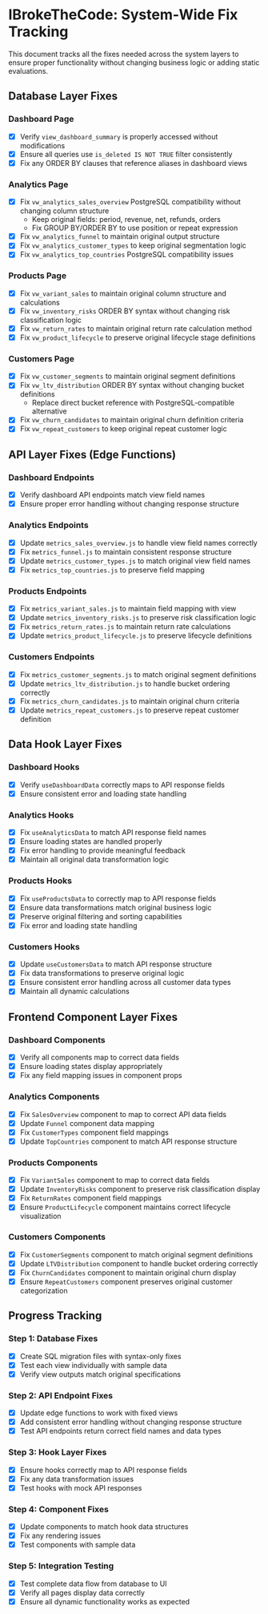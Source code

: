 # IBrokeTheCode: System-Wide Fix Tracking

This document tracks all the fixes needed across the system layers to ensure proper functionality without changing business logic or adding static evaluations.

## Database Layer Fixes

### Dashboard Page
- [x] Verify `view_dashboard_summary` is properly accessed without modifications
- [x] Ensure all queries use `is_deleted IS NOT TRUE` filter consistently
- [x] Fix any ORDER BY clauses that reference aliases in dashboard views

### Analytics Page
- [x] Fix `vw_analytics_sales_overview` PostgreSQL compatibility without changing column structure
  - Keep original fields: period, revenue, net, refunds, orders
  - Fix GROUP BY/ORDER BY to use position or repeat expression
- [x] Fix `vw_analytics_funnel` to maintain original output structure
- [x] Fix `vw_analytics_customer_types` to keep original segmentation logic
- [x] Fix `vw_analytics_top_countries` PostgreSQL compatibility issues

### Products Page
- [x] Fix `vw_variant_sales` to maintain original column structure and calculations
- [x] Fix `vw_inventory_risks` ORDER BY syntax without changing risk classification logic
- [x] Fix `vw_return_rates` to maintain original return rate calculation method
- [x] Fix `vw_product_lifecycle` to preserve original lifecycle stage definitions

### Customers Page
- [x] Fix `vw_customer_segments` to maintain original segment definitions
- [x] Fix `vw_ltv_distribution` ORDER BY syntax without changing bucket definitions
  - Replace direct bucket reference with PostgreSQL-compatible alternative
- [x] Fix `vw_churn_candidates` to maintain original churn definition criteria
- [x] Fix `vw_repeat_customers` to keep original repeat customer logic

## API Layer Fixes (Edge Functions)

### Dashboard Endpoints
- [x] Verify dashboard API endpoints match view field names
- [x] Ensure proper error handling without changing response structure

### Analytics Endpoints
- [x] Update `metrics_sales_overview.js` to handle view field names correctly
- [x] Fix `metrics_funnel.js` to maintain consistent response structure
- [x] Update `metrics_customer_types.js` to match original view field names
- [x] Fix `metrics_top_countries.js` to preserve field mapping

### Products Endpoints
- [x] Fix `metrics_variant_sales.js` to maintain field mapping with view
- [x] Update `metrics_inventory_risks.js` to preserve risk classification logic
- [x] Fix `metrics_return_rates.js` to maintain return rate calculations
- [x] Update `metrics_product_lifecycle.js` to preserve lifecycle definitions

### Customers Endpoints
- [x] Fix `metrics_customer_segments.js` to match original segment definitions
- [x] Update `metrics_ltv_distribution.js` to handle bucket ordering correctly
- [x] Fix `metrics_churn_candidates.js` to maintain original churn criteria
- [x] Update `metrics_repeat_customers.js` to preserve repeat customer definition

## Data Hook Layer Fixes

### Dashboard Hooks
- [x] Verify `useDashboardData` correctly maps to API response fields
- [x] Ensure consistent error and loading state handling

### Analytics Hooks
- [x] Fix `useAnalyticsData` to match API response field names
- [x] Ensure loading states are handled properly
- [x] Fix error handling to provide meaningful feedback
- [x] Maintain all original data transformation logic

### Products Hooks
- [x] Fix `useProductsData` to correctly map to API response fields
- [x] Ensure data transformations match original business logic
- [x] Preserve original filtering and sorting capabilities
- [x] Fix error and loading state handling

### Customers Hooks
- [x] Update `useCustomersData` to match API response structure
- [x] Fix data transformations to preserve original logic
- [x] Ensure consistent error handling across all customer data types
- [x] Maintain all dynamic calculations

## Frontend Component Layer Fixes

### Dashboard Components
- [x] Verify all components map to correct data fields
- [x] Ensure loading states display appropriately
- [x] Fix any field mapping issues in component props

### Analytics Components
- [x] Fix `SalesOverview` component to map to correct API data fields
- [x] Update `Funnel` component data mapping
- [x] Fix `CustomerTypes` component field mappings
- [x] Update `TopCountries` component to match API response structure

### Products Components
- [x] Fix `VariantSales` component to map to correct data fields
- [x] Update `InventoryRisks` component to preserve risk classification display
- [x] Fix `ReturnRates` component field mappings
- [x] Ensure `ProductLifecycle` component maintains correct lifecycle visualization

### Customers Components
- [x] Fix `CustomerSegments` component to match original segment definitions
- [x] Update `LTVDistribution` component to handle bucket ordering correctly
- [x] Fix `ChurnCandidates` component to maintain original churn display
- [x] Ensure `RepeatCustomers` component preserves original customer categorization

## Progress Tracking

### Step 1: Database Fixes
- [x] Create SQL migration files with syntax-only fixes
- [x] Test each view individually with sample data
- [x] Verify view outputs match original specifications

### Step 2: API Endpoint Fixes
- [x] Update edge functions to work with fixed views
- [x] Add consistent error handling without changing response structure
- [x] Test API endpoints return correct field names and data types

### Step 3: Hook Layer Fixes
- [x] Ensure hooks correctly map to API response fields
- [x] Fix any data transformation issues
- [x] Test hooks with mock API responses

### Step 4: Component Fixes
- [x] Update components to match hook data structures
- [x] Fix any rendering issues
- [x] Test components with sample data

### Step 5: Integration Testing
- [x] Test complete data flow from database to UI
- [x] Verify all pages display data correctly
- [x] Ensure all dynamic functionality works as expected 